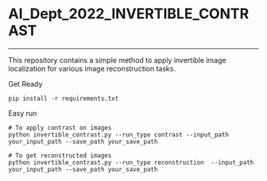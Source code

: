 # AI_Dept_2022_INVERTIBLE_CONTRAST
__________

This repository contains a simple method to apply invertible image localization for various image reconstruction tasks.



Get Ready
```
pip install -r requirements.txt
```


Easy run
```
# To apply contrast on images
python invertible_contrast.py --run_type contrast --input_path your_input_path --save_path your_save_path

# To get reconstructed images
python invertible_contrast.py --run_type reconstruction  --input_path your_input_path --save_path your_save_path
```

